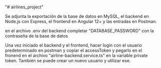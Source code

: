 "# airlines_project" 

Se adjunta la exportación de la base de datos en MySQL, el backend en Node.js con Express, el frontend en Angular 12+ y las entradas en Postman.

en el archivo .env del backend completar "DATABASE_PASSWORD" con la contraseña de la base de datos

Una vez iniciado el backend y el frontend, hacer login con el usuario predeterminado en postman y copiar el accessToken y pegarlo en el fronend en el archivo "airline-backend.service.ts" en la variable private token. También se puede crear un nuevo usuario y utilizar ese.

